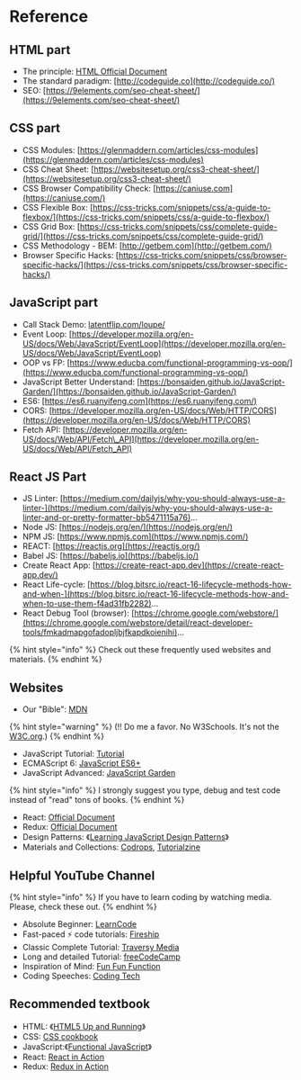 # Reference

## HTML part

* The principle: [HTML Official Document](https://developer.mozilla.org/en-US/docs/Web/Guide/HTML/HTML5)
* The standard paradigm: [http://codeguide.co](http://codeguide.co/)
* SEO: [https://9elements.com/seo-cheat-sheet/](https://9elements.com/seo-cheat-sheet/)

## CSS part

* CSS Modules: [https://glenmaddern.com/articles/css-modules](https://glenmaddern.com/articles/css-modules)
* CSS Cheat Sheet: [https://websitesetup.org/css3-cheat-sheet/](https://websitesetup.org/css3-cheat-sheet/)
* CSS Browser Compatibility Check: [https://caniuse.com](https://caniuse.com/)
* CSS Flexible Box: [https://css-tricks.com/snippets/css/a-guide-to-flexbox/](https://css-tricks.com/snippets/css/a-guide-to-flexbox/)
* CSS Grid Box: [https://css-tricks.com/snippets/css/complete-guide-grid/](https://css-tricks.com/snippets/css/complete-guide-grid/)
* CSS Methodology - BEM: [http://getbem.com](http://getbem.com/)
* Browser Specific Hacks: [https://css-tricks.com/snippets/css/browser-specific-hacks/](https://css-tricks.com/snippets/css/browser-specific-hacks/)

## JavaScript part

* Call Stack Demo: [latentflip.com/loupe/](http://latentflip.com/loupe/)
* Event Loop: [https://developer.mozilla.org/en-US/docs/Web/JavaScript/EventLoop](https://developer.mozilla.org/en-US/docs/Web/JavaScript/EventLoop)
* OOP vs FP: [https://www.educba.com/functional-programming-vs-oop/](https://www.educba.com/functional-programming-vs-oop/)
* JavaScript Better Understand: [https://bonsaiden.github.io/JavaScript-Garden/](https://bonsaiden.github.io/JavaScript-Garden/)
* ES6: [https://es6.ruanyifeng.com](https://es6.ruanyifeng.com/)
* CORS: [https://developer.mozilla.org/en-US/docs/Web/HTTP/CORS](https://developer.mozilla.org/en-US/docs/Web/HTTP/CORS)
* Fetch API: [https://developer.mozilla.org/en-US/docs/Web/API/Fetch\_API](https://developer.mozilla.org/en-US/docs/Web/API/Fetch_API)

## React JS Part

* JS Linter: [https://medium.com/dailyjs/why-you-should-always-use-a-linter-](https://medium.com/dailyjs/why-you-should-always-use-a-linter-and-or-pretty-formatter-bb5471115a76)...
* Node JS: [https://nodejs.org/en/](https://nodejs.org/en/)
* NPM JS: [https://www.npmjs.com](https://www.npmjs.com/)
* REACT: [https://reactjs.org](https://reactjs.org/)
* Babel JS: [https://babeljs.io](https://babeljs.io/)
* Create React App: [https://create-react-app.dev](https://create-react-app.dev/)
* React Life-cycle: [https://blog.bitsrc.io/react-16-lifecycle-methods-how-and-when-](https://blog.bitsrc.io/react-16-lifecycle-methods-how-and-when-to-use-them-f4ad31fb2282)...
* React Debug Tool \(browser\): [https://chrome.google.com/webstore/](https://chrome.google.com/webstore/detail/react-developer-tools/fmkadmapgofadopljbjfkapdkoienihi)...

{% hint style="info" %}
Check out these frequently used websites and materials.
{% endhint %}

## Websites

* Our "Bible": [MDN](https://developer.mozilla.org/en-US/docs/Web)

{% hint style="warning" %}
\(!! Do me a favor. No W3Schools. It's not the [W3C.org](http://W3C.org).\)
{% endhint %}

* JavaScript Tutorial: [Tutorial](https://www.javascripttutorial.net)
* ECMAScript 6: [JavaScript ES6+](https://es6.ruanyifeng.com)
* JavaScript Advanced: [JavaScript Garden](https://bonsaiden.github.io/JavaScript-Garden/)

{% hint style="info" %}
I strongly suggest you type, debug and test code instead of "read" tons of books.
{% endhint %}

* React: [Official Document](https://reactjs.org)
* Redux: [Official Document](https://redux.js.org)
* Design Patterns: 《[Learning JavaScript Design Patterns](https://addyosmani.com/resources/essentialjsdesignpatterns/book/)》
* Materials and Collections: [Codrops](https://tympanus.net/codrops/), [Tutorialzine](https://tutorialzine.com/articles)

## Helpful YouTube Channel

{% hint style="info" %}
If you have to learn coding by watching media. Please, check these out.
{% endhint %}

* Absolute Beginner: [LearnCode](https://www.youtube.com/channel/UCVTlvUkGslCV_h-nSAId8Sw)
* Fast-paced ⚡ code tutorials: [Fireship](https://www.youtube.com/channel/UCsBjURrPoezykLs9EqgamOA)
* Classic Complete Tutorial: [Traversy Media](https://www.youtube.com/channel/UC29ju8bIPH5as8OGnQzwJyA)
* Long and detailed Tutorial: [freeCodeCamp](https://www.youtube.com/channel/UC8butISFwT-Wl7EV0hUK0BQ)
* Inspiration of Mind: [Fun Fun Function](https://www.youtube.com/channel/UCO1cgjhGzsSYb1rsB4bFe4Q)
* Coding Speeches: [Coding Tech](https://www.youtube.com/channel/UCtxCXg-UvSnTKPOzLH4wJaQ)

## Recommended textbook

* HTML: 《[HTML5 Up and Running](https://prodeveloper.ucoz.ru/_ld/0/3_Mark_Pilgrim-HT.pdf)》
* CSS: [CSS cookbook](https://www.google.co.jp/url?sa=t&rct=j&q=&esrc=s&source=web&cd=7&ved=2ahUKEwjG_96Fr_3nAhWYGDQIHUetAsYQFjAGegQIBxAB&url=http%3A%2F%2F188.166.46.4%2Fget%2FPDF%2FChristopher%2520Schmitt-CSS%2520Cookbook_182.pdf&usg=AOvVaw1TLF0-MIg32cVLFFmO6lGm)
* JavaScript:《[Functional JavaScript](http://exordio.qfb.umich.mx/UMSNH/LIBROS%2014/Functional%20JavaScript.pdf)》
* React: [React in Action](https://livebook.manning.com/book/react-in-action/about-this-book/)
* Redux: [Redux in Action](https://livebook.manning.com/book/redux-in-action/about-this-book/)

